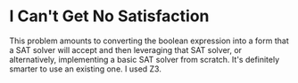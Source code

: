 # I Can't Get No Satisfaction #

This problem amounts to converting the boolean expression into a form that a SAT solver will accept
and then leveraging that SAT solver, or alternatively, implementing a basic SAT solver from scratch.
It's definitely smarter to use an existing one. I used Z3.
